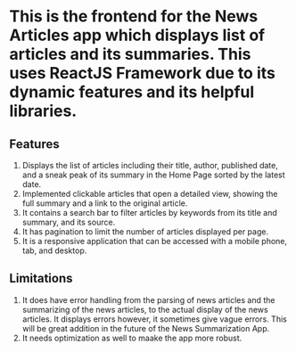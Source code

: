 # This is the frontend for the News Articles app which displays list of articles and its summaries. This uses ReactJS Framework due to its dynamic features and its helpful libraries.

## Features
1) Displays the list of articles including their title, author, published date, and a sneak peak of its summary in the Home Page sorted by the latest date.
2) Implemented clickable articles that open a detailed view, showing the full summary and a link to the original article.
3) It contains a search bar to filter articles by keywords from its title and summary, and its source.
4) It has pagination to limit the number of articles displayed per page.
5) It is a responsive application that can be accessed with a mobile phone, tab, and desktop.

## Limitations
1) It does have error handling from the parsing of news articles and the summarizing of the news articles, to the actual display of the news articles. 
It displays errors however, it sometimes give vague errors. This will be great addition in the future of the News Summarization App.
2) It needs optimization as well to maake the app more robust. 